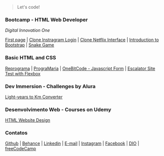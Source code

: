 > Let's code!

### Bootcamp - HTML Web Developer

*Digital Innovation One*  

[First page](https://andreadcsousa.github.io/introducao_html_css/) | [Clone Instragram Login](https://andreadcsousa.github.io/desafio_instagram/) | [Clone Netflix Interface](https://andreadcsousa.github.io/desafio_netflix/) | [Introduction to Bootstrap](https://andreadcsousa.github.io/introducao_bootstrap/) | [Snake Game](https://andreadcsousa.github.io/desafio_snake/)

### Basic HTML and CSS

[Reprograma](https://andreadcsousa.github.io/oficina_reprograma/) | [PrograMaria](https://andreadcsousa.github.io/frontend_programaria/) | [OneBitCode - Javascript Form](https://andreadcsousa.github.io/start_onebitcode/) | [Escalator Site Test with Flexbox](https://andreadcsousa.github.io/codeby_test/)

### Dev Immersion - Challenges by Alura

[Light-years to Km Converter](https://andreadcsousa.github.io/alura_conversorjs/)

### Desenvolvimento Web - Courses on Udemy

[HTML Website Design](https://andreadcsousa.github.io/projeto-unes/)

### Contatos

[Github](https://github.com/andreadcsousa) | [Behance](https://www.freecodecamp.org/andreadcsousa) | [Linkedin](https://www.linkedin.com/in/andrea-dcsousa/) | [E-mail](mailto:andrea.dcsousa@gmail.com) | [Instagram](https://www.instagram.com/pinklovesxtina/) | [Facebook](https://www.facebook.com/pinkLOVESxtina) | [DIO](https://web.digitalinnovation.one/users/andrea_dcsousa?tab=achievements) | [freeCodeCamp](https://www.freecodecamp.org/andreadcsousa)
